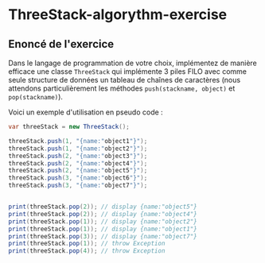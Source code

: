 # ThreeStack-algorythm-exercise
 
 ## Enoncé de l'exercice
 
Dans le langage de programmation de votre choix, implémentez de manière efficace une classe `ThreeStack` qui implémente 3 piles FILO avec comme seule structure de données un tableau de chaînes de caractères (nous attendons particulièrement les méthodes `push(stackname, object)` et `pop(stackname)`).

Voici un exemple d'utilisation en pseudo code : 

```java
var threeStack = new ThreeStack();

threeStack.push(1, "{name:"object1"}");
threeStack.push(1, "{name:"object2"}");
threeStack.push(2, "{name:"object3"}");
threeStack.push(2, "{name:"object4"}");
threeStack.push(2, "{name:"object5"}");
threeStack.push(3, "{name:"object6"}");
threeStack.push(3, "{name:"object7"}");


print(threeStack.pop(2)); // display {name:"object5"}
print(threeStack.pop(2)); // display {name:"object4"}
print(threeStack.pop(1)); // display {name:"object2"}
print(threeStack.pop(1)); // display {name:"object1"}
print(threeStack.pop(3)); // display {name:"object7"}
print(threeStack.pop(1)); // throw Exception
print(threeStack.pop(4)); // throw Exception
```
